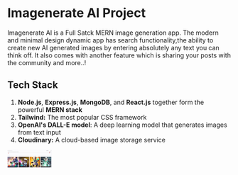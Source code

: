 # Imagenerate AI Project

Imagenerate AI is a Full Satck MERN image generation app.
The modern and minimal design dynamic app has search functionality,the ability to create new AI generated images by entering absolutely any text you can think off. It also comes with another feature which is sharing your posts with the community and more..!

## Tech Stack

1. **Node.js**, **Express.js**, **MongoDB**, and **React.js** together form the powerful **MERN stack**
2. **Tailwind:** The most popular CSS framework
3. **OpenAI's DALL-E model**: A deep learning model that generates images from text input
4. **Cloudinary:** A cloud-based image storage service


<img src="screens/imagenerate-ai-snip.jpg" width="100">
